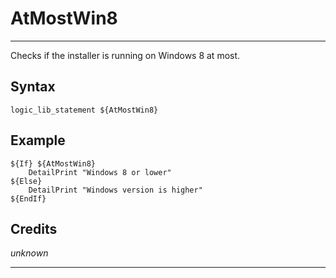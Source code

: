 # AtMostWin8

---

Checks if the installer is running on Windows 8 at most.

## Syntax

	logic_lib_statement ${AtMostWin8}

## Example

	${If} ${AtMostWin8}
		DetailPrint "Windows 8 or lower"
	${Else}
		DetailPrint "Windows version is higher"
	${EndIf}

## Credits

*unknown*

---
